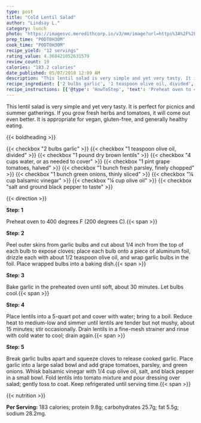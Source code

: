 ```yaml
---
type: post
title: "Cold Lentil Salad"
author: "Lindsay L."
category: lunch
photo: "https://imagesvc.meredithcorp.io/v3/mm/image?url=https%3A%2F%2Fimages.media-allrecipes.com%2Fuserphotos%2F1552169.jpg"
prep_time: "P0DT0H30M"
cook_time: "P0DT0H30M"
recipe_yield: "12 servings"
rating_value: 4.368421052631579
review_count: 19
calories: "183.2 calories"
date_published: 05/07/2018 12:09 AM
description: "This lentil salad is very simple and yet very tasty. It is perfect for picnics and summer gatherings. If you grow fresh herbs and tomatoes, it will come out even better. It is appropriate for vegan, gluten-free, and generally healthy eating."
recipe_ingredient: ['2 bulbs garlic', '1 teaspoon olive oil, divided', '1 pound dry brown lentils', '4 cups water, or as needed to cover', '1 pint grape tomatoes, halved', '1 bunch fresh parsley, finely chopped', '1 bunch green onions, thinly sliced', '¼ cup balsamic vinegar', '¼ cup olive oil', 'salt and ground black pepper to taste']
recipe_instructions: [{'@type': 'HowToStep', 'text': 'Preheat oven to 400 degrees F (200 degrees C).\n'}, {'@type': 'HowToStep', 'text': 'Peel outer skins from garlic bulbs and cut about 1/4 inch from the top of each bulb to expose cloves; place each bulb onto a piece of aluminum foil, drizzle each with about 1/2 teaspoon olive oil, and wrap garlic bulbs in the foil. Place wrapped bulbs into a baking dish.\n'}, {'@type': 'HowToStep', 'text': 'Bake garlic in the preheated oven until soft, about 30 minutes. Let bulbs cool.\n'}, {'@type': 'HowToStep', 'text': 'Place lentils into a 5-quart pot and cover with water; bring to a boil. Reduce heat to medium-low and simmer until lentils are tender but not mushy, about 15 minutes; stir occasionally. Drain lentils in a fine-mesh strainer and rinse with cold water to cool; drain again.\n'}, {'@type': 'HowToStep', 'text': 'Break garlic bulbs apart and squeeze cloves to release cooked garlic. Place garlic into a large salad bowl and add grape tomatoes, parsley, and green onions. Whisk balsamic vinegar with 1/4 cup olive oil, salt, and black pepper in a small bowl. Fold lentils into tomato mixture and pour dressing over salad; gently toss to coat. Keep refrigerated until serving time.\n'}]
---
```


This lentil salad is very simple and yet very tasty. It is perfect for picnics and summer gatherings. If you grow fresh herbs and tomatoes, it will come out even better. It is appropriate for vegan, gluten-free, and generally healthy eating. 

{{< boldheading >}}

{{< checkbox "2 bulbs garlic" >}}
{{< checkbox "1 teaspoon olive oil, divided" >}}
{{< checkbox "1 pound dry brown lentils" >}}
{{< checkbox "4 cups water, or as needed to cover" >}}
{{< checkbox "1 pint grape tomatoes, halved" >}}
{{< checkbox "1 bunch fresh parsley, finely chopped" >}}
{{< checkbox "1 bunch green onions, thinly sliced" >}}
{{< checkbox "¼ cup balsamic vinegar" >}}
{{< checkbox "¼ cup olive oil" >}}
{{< checkbox "salt and ground black pepper to taste" >}}


{{< direction >}}

**Step: 1**

Preheat oven to 400 degrees F (200 degrees C).{{< span >}}

**Step: 2**

Peel outer skins from garlic bulbs and cut about 1/4 inch from the top of each bulb to expose cloves; place each bulb onto a piece of aluminum foil, drizzle each with about 1/2 teaspoon olive oil, and wrap garlic bulbs in the foil. Place wrapped bulbs into a baking dish.{{< span >}}

**Step: 3**

Bake garlic in the preheated oven until soft, about 30 minutes. Let bulbs cool.{{< span >}}

**Step: 4**

Place lentils into a 5-quart pot and cover with water; bring to a boil. Reduce heat to medium-low and simmer until lentils are tender but not mushy, about 15 minutes; stir occasionally. Drain lentils in a fine-mesh strainer and rinse with cold water to cool; drain again.{{< span >}}

**Step: 5**

Break garlic bulbs apart and squeeze cloves to release cooked garlic. Place garlic into a large salad bowl and add grape tomatoes, parsley, and green onions. Whisk balsamic vinegar with 1/4 cup olive oil, salt, and black pepper in a small bowl. Fold lentils into tomato mixture and pour dressing over salad; gently toss to coat. Keep refrigerated until serving time.{{< span >}}

{{< nutrition >}}

**Per Serving:** 183 calories; protein 9.8g; carbohydrates 25.7g; fat 5.5g; sodium 28.2mg.
